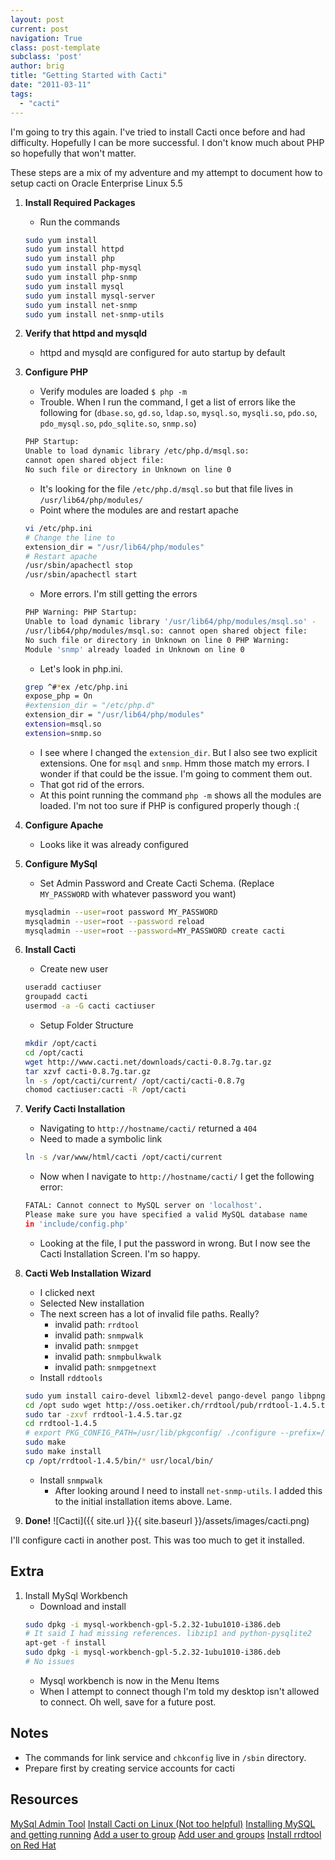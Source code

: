 ```yaml
---
layout: post
current: post
navigation: True
class: post-template
subclass: 'post'
author: brig
title: "Getting Started with Cacti"
date: "2011-03-11"
tags: 
  - "cacti"
---
```


I'm going to try this again. I've tried to install Cacti once before and had difficulty. Hopefully I can be more successful. I don't know much about PHP so hopefully that won't matter.

These steps are a mix of my adventure and my attempt to document how to setup cacti on Oracle Enterprise Linux 5.5

1. **Install Required Packages**
    - Run the commands
    ```bash
    sudo yum install 
    sudo yum install httpd 
    sudo yum install php 
    sudo yum install php-mysql 
    sudo yum install php-snmp 
    sudo yum install mysql 
    sudo yum install mysql-server 
    sudo yum install net-snmp 
    sudo yum install net-snmp-utils
    ```
2. **Verify that httpd and mysqld**
    - httpd and mysqld are configured for auto startup by default
3. **Configure PHP**
    - Verify modules are loaded `$ php -m`
    - Trouble. When I run the command, I get a list of errors like the following for (`dbase.so`, `gd.so`, `ldap.so`, `mysql.so`, `mysqli.so`, `pdo.so`, `pdo_mysql.so`, `pdo_sqlite.so`, `snmp.so`)
    ```bash
    PHP Startup: 
    Unable to load dynamic library /etc/php.d/msql.so: 
    cannot open shared object file: 
    No such file or directory in Unknown on line 0
    ```
    - It's looking for the file `/etc/php.d/msql.so` but that file lives in `/usr/lib64/php/modules/`
    - Point where the modules are and restart apache        
    ```bash
    vi /etc/php.ini
    # Change the line to
    extension_dir = "/usr/lib64/php/modules"
    # Restart apache
    /usr/sbin/apachectl stop 
    /usr/sbin/apachectl start
    ```
    - More errors. I'm still getting the errors 
    ```bash
    PHP Warning: PHP Startup: 
    Unable to load dynamic library '/usr/lib64/php/modules/msql.so' - 
    /usr/lib64/php/modules/msql.so: cannot open shared object file: 
    No such file or directory in Unknown on line 0 PHP Warning: 
    Module 'snmp' already loaded in Unknown on line 0
    ```
    - Let's look in php.ini. 
    ```bash
    grep ^#*ex /etc/php.ini 
    expose_php = On 
    #extension_dir = "/etc/php.d" 
    extension_dir = "/usr/lib64/php/modules" 
    extension=msql.so 
    extension=snmp.so
    ```
    - I see where I changed the `extension_dir`. But I also see two explicit extensions. One for `msql` and `snmp`. Hmm those match my errors. I wonder if that could be the issue. I'm going to comment them out.
    - That got rid of the errors.
    - At this point running the command `php -m` shows all the modules are loaded. I'm not too sure if PHP is configured properly though :(
4. **Configure Apache**
    - Looks like it was already configured
5. **Configure MySql**
    - Set Admin Password and Create Cacti Schema. (Replace `MY_PASSWORD` with whatever password you want) 
    ```bash
    mysqladmin --user=root password MY_PASSWORD 
    mysqladmin --user=root --password reload 
    mysqladmin --user=root --password=MY_PASSWORD create cacti
    ```
6. **Install Cacti**
    - Create new user 
    ```bash
    useradd cactiuser 
    groupadd cacti 
    usermod -a -G cacti cactiuser
    ```
    - Setup Folder Structure 
    ```bash
    mkdir /opt/cacti 
    cd /opt/cacti 
    wget http://www.cacti.net/downloads/cacti-0.8.7g.tar.gz 
    tar xzvf cacti-0.8.7g.tar.gz 
    ln -s /opt/cacti/current/ /opt/cacti/cacti-0.8.7g 
    chomod cactiuser:cacti -R /opt/cacti
    ```
7. **Verify Cacti Installation**
    - Navigating to `http://hostname/cacti/` returned a `404`
    - Need to made a symbolic link 
    ```bash
    ln -s /var/www/html/cacti /opt/cacti/current
    ```
    - Now when I navigate to `http://hostname/cacti/` I get the following error: 
    ```bash
    FATAL: Cannot connect to MySQL server on 'localhost'. 
    Please make sure you have specified a valid MySQL database name 
    in 'include/config.php'
    ```
    - Looking at the file, I put the password in wrong. But I now see the Cacti Installation Screen. I'm so happy.
8. **Cacti Web Installation Wizard**
    - I clicked next
    - Selected New installation
    - The next screen has a lot of invalid file paths. Really?
        - invalid path: `rrdtool`
        - invalid path: `snmpwalk`
        - invalid path: `snmpget`
        - invalid path: `snmpbulkwalk`
        - invalid path: `snmpgetnext`
    - Install `rddtools` 
    ```bash
    sudo yum install cairo-devel libxml2-devel pango-devel pango libpng-devel freetype freetype-devel libart_lgpl-devel 
    cd /opt sudo wget http://oss.oetiker.ch/rrdtool/pub/rrdtool-1.4.5.tar.gz 
    sudo tar -zxvf rrdtool-1.4.5.tar.gz 
    cd rrdtool-1.4.5 
    # export PKG_CONFIG_PATH=/usr/lib/pkgconfig/ ./configure --prefix=/usr/local/rrdtool 
    sudo make 
    sudo make install 
    cp /opt/rrdtool-1.4.5/bin/* usr/local/bin/
    ```
    - Install `snmpwalk`
        - After looking around I need to install `net-snmp-utils`. I added this to the initial installation items above. Lame.
    
9. **Done!** ![Cacti]({{ site.url }}{{ site.baseurl }}/assets/images/cacti.png)

I'll configure cacti in another post. This was too much to get it installed.

## Extra

1. Install MySql Workbench
    - Download and install  
    ```bash
    sudo dpkg -i mysql-workbench-gpl-5.2.32-1ubu1010-i386.deb
    # It said I had missing references. libzip1 and python-pysqlite2
    apt-get -f install
    sudo dpkg -i mysql-workbench-gpl-5.2.32-1ubu1010-i386.deb
    # No issues
    ```
    - Mysql workbench is now in the Menu Items
    - When I attempt to connect though I'm told my desktop isn't allowed to connect. Oh well, save for a future post.

## Notes

- The commands for link service and `chkconfig` live in `/sbin` directory.
- Prepare first by creating service accounts for cacti

## Resources

[MySql Admin Tool](http://dev.mysql.com/downloads/mirror.php?id=401623#mirrors) [Install Cacti on Linux (Not too helpful)](http://www.cacti.net/downloads/docs/html/install_unix.html) [Installing MySQL and getting running](http://dev.mysql.com/doc/refman/5.5/en/linux-installation-native.html) [Add a user to group](http://www.cyberciti.biz/faq/howto-linux-add-user-to-group/) [Add user and groups](http://www.yolinux.com/TUTORIALS/LinuxTutorialManagingGroups.html) [Install rrdtool on Red Hat](http://www.cyberciti.biz/faq/howto-install-rrdtool-on-rhel-linux/)
